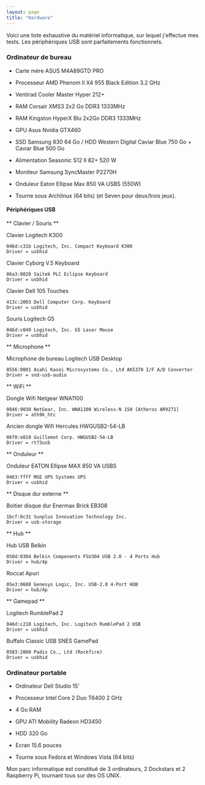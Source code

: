 ```yaml
---
layout: page
title: "Hardware"
---
```


Voici une liste exhaustive du matériel informatique, sur lequel j'effectue mes tests. Les périphériques USB sont parfaitements fonctionnels.

### Ordinateur de bureau ###

  * Carte mère ASUS M4A89GTD PRO

  * Processeur AMD Phenom II X4 955 Black Edition 3.2 GHz

  * Ventirad Cooler Master Hyper 212+

  * RAM Corsair XMS3 2x2 Go DDR3 1333MHz

  * RAM Kingston HyperX Blu 2x2Go DDR3 1333MHz

  * GPU Asus Nvidia GTX460

  * SSD Samsung 830 64 Go / HDD Western Digital Caviar Blue 750 Go + Caviar Blue 500 Go

  * Alimentation Seasonic S12 II 82+ 520 W

  * Moniteur Samsung SyncMaster P2270H

  * Onduleur Eaton Ellipse Max 850 VA USBS (550W)

  * Tourne sous Archlinux (64 bits) (et Seven pour deux/trois jeux).

#### Périphériques USB ####

** Clavier / Souris **

  Clavier Logitech K300

	046d:c31b Logitech, Inc. Compact Keyboard K300
	Driver = usbhid

  Clavier Cyborg V.5 Keyboard

	06a3:8020 Saitek PLC Eclipse Keyboard
	Driver = usbhid

  Clavier Dell 105 Touches

	413c:2003 Dell Computer Corp. Keyboard
	Driver = usbhid

  Souris Logitech G5

	046d:c049 Logitech, Inc. G5 Laser Mouse
	Driver = usbhid

** Microphone **

  Microphone de bureau Logitech USB Desktop

	0556:0001 Asahi Kasei Microsystems Co., Ltd AK5370 I/F A/D Converter
	Driver = snd-usb-audio

** WiFi **

  Dongle Wifi Netgear WNA1100

	0846:9030 NetGear, Inc. WNA1100 Wireless-N 150 [Atheros AR9271]
	Driver = ath9k_htc

  Ancien dongle Wifi Hercules HWGUSB2-54-LB

	06f8:e010 Guillemot Corp. HWGUSB2-54-LB
	Driver = rt73usb

** Onduleur **

  Onduleur EATON Ellipse MAX 850 VA USBS

	0463:ffff MGE UPS Systems UPS
	Driver = usbhid

** Disque dur externe **

  Boitier disque dur Enermax Brick EB308

	1bcf:0c31 Sunplus Innovation Technology Inc.
	Driver = usb-storage

** Hub **

  Hub USB Belkin

	050d:0304 Belkin Components FSU304 USB 2.0 - 4 Ports Hub
	Driver = hub/4p

  Roccat Apuri
 
	05e3:0608 Genesys Logic, Inc. USB-2.0 4-Port HUB
	Driver = hub/4p

** Gamepad **

  Logitech RumblePad 2

	046d:c218 Logitech, Inc. Logitech RumblePad 2 USB
	Driver = usbhid

  Buffalo Classic USB SNES GamePad

	0583:2060 Padix Co., Ltd (Rockfire) 
	Driver = usbhid

### Ordinateur portable ###

* Ordinateur Dell Studio 15'

* Processeur Intel Core 2 Duo T6400 2 GHz

* 4 Go RAM

* GPU ATI Mobility Radeon HD3450

* HDD 320 Go

* Ecran 15.6 pouces

* Tourne sous Fedora et Windows Vista (64 bits)

Mon parc informatique est constitué de 3 ordinateurs, 2 Dockstars et 2 Raspberry Pi, tournant tous sur des OS UNIX.
